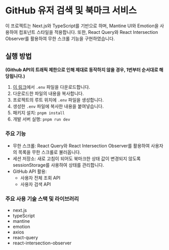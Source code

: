 # GitHub 유저 검색 및 북마크 서비스

이 프로젝트는 Next.js와 TypeScript를 기반으로 하며, Mantine UI와 Emotion을 사용하여 컴포넌트 스타일을 적용합니다. 또한, React Query와 React Intersection Observer를 활용하여 무한 스크롤 기능을 구현하였습니다.

## 실행 방법

**(Github API의 트래픽 제한으로 인해 제대로 동작하지 않을 경우, 1번부터 순서대로 해당됩니다.)**

1. [이 링크](https://drive.google.com/file/d/1CCK2hkFA0cLqOLjP5hnxb40oobVfwTTT/view?usp=sharing)에서 `.env` 파일을 다운로드합니다.
2. 다운로드한 파일의 내용을 복사합니다.
3. 프로젝트의 루트 위치에 `.env` 파일을 생성합니다.
4. 생성한 `.env` 파일에 복사한 내용을 붙여넣습니다.
5. 패키지 설치: `pnpm install`
6. 개발 서버 실행: `pnpm run dev`

### 주요 기능

- 무한 스크롤: React Query와 React Intersection Observer를 활용하여 사용자의 목록을 무한 스크롤로 불러옵니다.
- 세션 저장소: 새로 고침이 되어도 북마크한 상태 값이 변경되지 않도록 sessionStorage를 사용하여 상태를 관리합니다.
- GitHub API 활용:
  - 사용자 전체 조회 API
  - 사용자 검색 API

### 주요 사용 기술 스택 및 라이브러리

- next.js
- typeScript
- mantine
- emotion
- axios
- react-query
- react-intersection-observer
